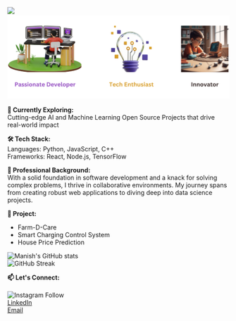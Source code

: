 ![](https://github.com/manishkumar632/manishkumar632/blob/main/Hello%2C%20I%E2%80%99m%20Manish%20Kumar.gif)<br>
![](https://github.com/manishkumar632/manishkumar632/blob/main/TechEnthusiast.svg)<br>

<b>🔭 Currently Exploring:</b><br>
Cutting-edge AI and Machine Learning
Open Source Projects that drive real-world impact

<b>🛠️ Tech Stack:</b><br>
Languages: Python, JavaScript, C++<br>
Frameworks: React, Node.js, TensorFlow<br>

<b>💼 Professional Background:</b><br>
With a solid foundation in software development and a knack for solving complex problems, I thrive in collaborative
environments. My journey spans from creating robust web applications to diving deep into data science projects.

<b>🌟 Project:</b><br>
<ul>
  <li>Farm-D-Care</li>
  <li>Smart Charging Control System</li>
  <li>House Price Prediction</li>
</ul>

![Manish's GitHub
stats](https://github-readme-stats.vercel.app/api?username=manishkumar632&show_icons=true&theme=radical)<br>
![GitHub Streak](https://github-readme-streak-stats.herokuapp.com/?user=manishkumar632&theme=dark)<br>



<b>📫 Let's Connect:</b><br><br>
![Instagram
Follow](https://img.shields.io/badge/Follow%20me%20on-Instagram-E4405F?style=social&logo=instagram&link=https://instagram.com/manishx404/)<br>
[LinkedIn](https://www.linkedin.com/in/manishkumar632/)<br>
[Email](manishmu632@gmail.com)
<br><br>
